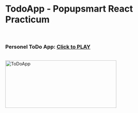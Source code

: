 # TodoApp - Popupsmart React Practicum

<br>

### Personel ToDo App: [Click to PLAY](https://alikartalonline-todo.netlify.app/)

<br>

<img src="https://github.com/alikartalonline/Todo-App-Popupsmart-React-Practicum/blob/main/gif/alikartalnonlineTodoApp.gif" width="350" height="150" alt="ToDoApp" title="ToDoApp">

